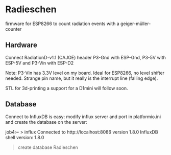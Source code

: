 # Radieschen

firmware for ESP8266 to count radiation events with a geiger-müller-counter

## Hardware
Connect RadiationD-v1.1 (CAJOE) header P3-Gnd with ESP-Gnd, P3-5V with ESP-5V and P3-Vin with ESP-D2

Note: P3-Vin has 3.3V level on my board. Ideal for ESP8266, no level shifter needed. Strange pin name, but it really is the interrupt line (falling edge).

STL for 3d-printing a support for a D1mini will follow soon.

## Database
Connect to InfluxDB is easy: modify influx server and port in platformio.ini and create the database on the server:

 job4:~ > influx
 Connected to http://localhost:8086 version 1.8.0
 InfluxDB shell version: 1.8.0
 > create database Radieschen
